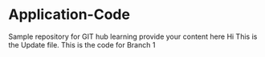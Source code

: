# Application-Code
Sample repository for GIT hub learning
provide your content here
Hi This is the Update file.
This is the code for Branch 1